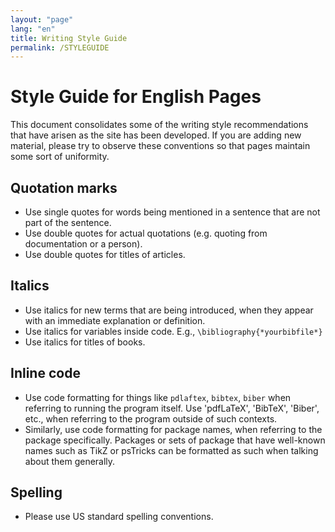 ```yaml
---
layout: "page"
lang: "en"
title: Writing Style Guide
permalink: /STYLEGUIDE
---
```


# Style Guide for English Pages

This document consolidates some of the writing style recommendations that have arisen as the site has been developed. If you are adding new material, please try to observe these conventions so that pages maintain some sort of uniformity.

## Quotation marks

 - Use single quotes for words being mentioned in a sentence that are not part of the sentence.
 - Use double quotes for actual quotations (e.g. quoting from documentation or a person).
 - Use double quotes for titles of articles.

## Italics

 - Use italics for new terms that are being introduced, when they appear with an immediate explanation or definition.
 - Use italics for variables inside code. E.g., `\bibliography{*yourbibfile*}`
 - Use italics for titles of books.

## Inline code

 - Use  code formatting for things like `pdlaftex`, `bibtex`, `biber` when referring to running the program itself. Use 'pdfLaTeX', 'BibTeX', 'Biber', etc., when referring to the program outside of such contexts.
 - Similarly, use code formatting for package names, when referring to the package specifically. Packages or sets of package that have well-known names such as TikZ or psTricks can be formatted as such when talking about them generally.

## Spelling

 - Please use US standard spelling conventions.
